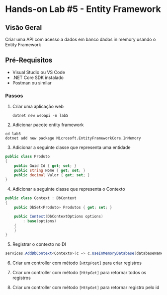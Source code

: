 # Hands-on Lab #5 - Entity Framework

## Visão Geral
Criar uma API com acesso a dados em banco dados in memory usando o Entity Framework

## Pré-Requisitos
- Visual Studio ou VS Code
- .NET Core SDK instalado
- Postman ou similar

### Passos

1. Criar uma aplicação web
    ```
    dotnet new webapi -n lab5
    ```
    
2. Adicionar pacote entity framework
```
cd lab5
dotnet add new package Microsoft.EntityFrameworkCore.InMemory
```

3. Adicionar a seguinte classe que representa uma entidade

```csharp
public class Produto
{
    public Guid Id { get; set; }
    public string Nome { get; set; }
    public decimal Valor { get; set; }
}
```

4. Adicionar a seguinte classe que representa o Contexto

```csharp
public class Context : DbContext
{
    public DbSet<Produto> Produtos { get; set; }

    public Context(DbContextOptions options)
        : base(options)
    {
    }
}
```

5. Registrar o contexto no DI
```csharp
services.AddDbContext<Contexto>(c => c.UseInMemoryDatabase(databaseName: "demo"));
```

6. Criar um controller com método `[HttpPost]` para criar registros

7. Criar um controller com método `[HttpGet]` para retornar todos os registros

8. Criar um controller com método `[HttpGet]` para retornar registro pelo id
